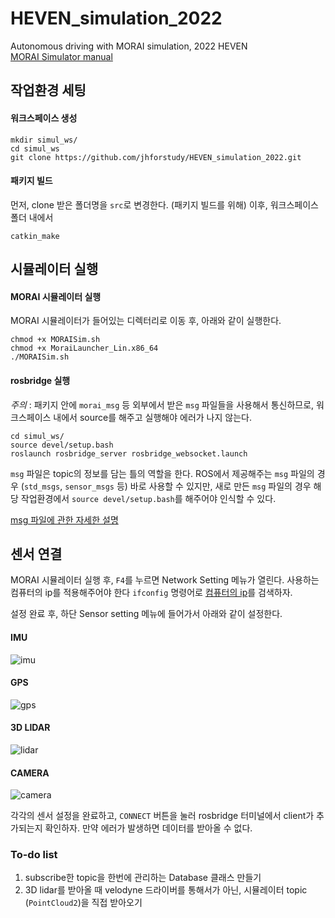 # HEVEN_simulation_2022
Autonomous driving with MORAI simulation, 2022 HEVEN<br>
[MORAI Simulator manual](https://morai-sim-for-wego-help.scrollhelp.site/user-manual/)

## 작업환경 세팅

#### 워크스페이스 생성
```
mkdir simul_ws/
cd simul_ws
git clone https://github.com/jhforstudy/HEVEN_simulation_2022.git
```

#### 패키지 빌드
먼저, clone 받은 폴더명을 ``src``로 변경한다. (패키지 빌드를 위해)
이후, 워크스페이스 폴더 내에서
```
catkin_make
```

## 시뮬레이터 실행

#### MORAI 시뮬레이터 실행
MORAI 시뮬레이터가 들어있는 디렉터리로 이동 후, 아래와 같이 실행한다.
```
chmod +x MORAISim.sh
chmod +x MoraiLauncher_Lin.x86_64
./MORAISim.sh
```

#### rosbridge 실행
*주의* : 패키지 안에 ``morai_msg`` 등 외부에서 받은 ``msg`` 파일들을 사용해서 통신하므로, 워크스페이스 내에서 source를 해주고 실행해야 에러가 나지 않는다.
```
cd simul_ws/
source devel/setup.bash
roslaunch rosbridge_server rosbridge_websocket.launch 
```
``msg`` 파일은 topic의 정보를 담는 틀의 역할을 한다. ROS에서 제공해주는 ``msg`` 파일의 경우 (``std_msgs``, ``sensor_msgs`` 등) 바로 사용할 수 있지만, 새로 만든 ``msg`` 파일의 경우 해당 작업환경에서 ``source devel/setup.bash``를 해주어야 인식할 수 있다.

[msg 파일에 관한 자세한 설명](https://github.com/jhforstudy/HEVEN_simulation_2022/blob/main/about_msg.md)


## 센서 연결

MORAI 시뮬레이터 실행 후, ``F4``를 누르면 Network Setting 메뉴가 열린다.
사용하는 컴퓨터의 ip를 적용해주어야 한다
```ifconfig```
명령어로 [컴퓨터의 ip](https://minddoodle.tistory.com/7)를 검색하자.

설정 완료 후, 하단 Sensor setting 메뉴에 들어가서 아래와 같이 설정한다.

#### IMU
![imu](https://user-images.githubusercontent.com/48710703/175962573-2f5ccdc4-e6ef-43b8-a946-1c428d028b5a.png)

#### GPS
![gps](https://user-images.githubusercontent.com/48710703/175962611-7867245b-93ed-4cd0-ad6a-cdc076f35026.png)

#### 3D LIDAR
![lidar](https://user-images.githubusercontent.com/48710703/183974299-2ec18a30-11b7-4fc5-a10b-421de4f8db1c.png)

#### CAMERA
![camera](https://user-images.githubusercontent.com/48710703/175962721-0a6338a4-1395-4923-b927-63c502d1f745.png)

각각의 센서 설정을 완료하고, ``CONNECT`` 버튼을 눌러 rosbridge 터미널에서 client가 추가되는지 확인하자. 만약 에러가 발생하면 데이터를 받아올 수 없다.



### To-do list

1. subscribe한 topic을 한번에 관리하는 Database 클래스 만들기
2. 3D lidar를 받아올 때 velodyne 드라이버를 통해서가 아닌, 시뮬레이터 topic (`PointCloud2`)을 직접 받아오기
